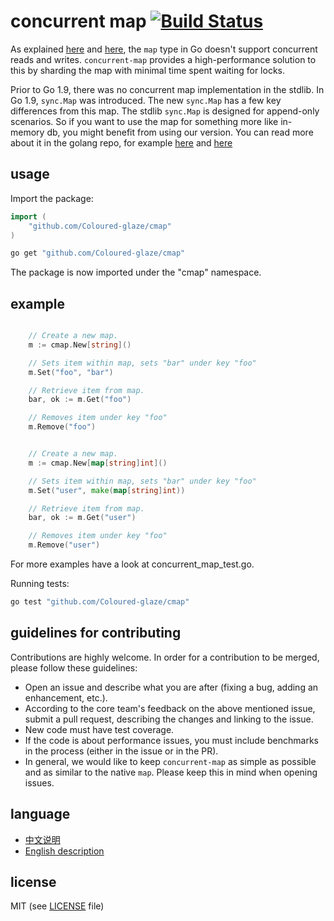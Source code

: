 # concurrent map [![Build Status](https://travis-ci.com/orcaman/concurrent-map.svg?branch=master)](https://travis-ci.com/orcaman/concurrent-map)

As explained [here](http://golang.org/doc/faq#atomic_maps) and [here](http://blog.golang.org/go-maps-in-action), the `map` type in Go doesn't support concurrent reads and writes. `concurrent-map` provides a high-performance solution to this by sharding the map with minimal time spent waiting for locks.

Prior to Go 1.9, there was no concurrent map implementation in the stdlib. In Go 1.9, `sync.Map` was introduced. The new `sync.Map` has a few key differences from this map. The stdlib `sync.Map` is designed for append-only scenarios. So if you want to use the map for something more like in-memory db, you might benefit from using our version. You can read more about it in the golang repo, for example [here](https://github.com/golang/go/issues/21035) and [here](https://stackoverflow.com/questions/11063473/map-with-concurrent-access)

## usage

Import the package:

```go
import (
	"github.com/Coloured-glaze/cmap"
)

```

```bash
go get "github.com/Coloured-glaze/cmap"
```

The package is now imported under the "cmap" namespace.

## example

```go

	// Create a new map.
	m := cmap.New[string]()

	// Sets item within map, sets "bar" under key "foo"
	m.Set("foo", "bar")

	// Retrieve item from map.
	bar, ok := m.Get("foo")

	// Removes item under key "foo"
	m.Remove("foo")

```

```go

	// Create a new map.
	m := cmap.New[map[string]int]()

	// Sets item within map, sets "bar" under key "foo"
	m.Set("user", make(map[string]int))

	// Retrieve item from map.
	bar, ok := m.Get("user")

	// Removes item under key "foo"
	m.Remove("user")

```

For more examples have a look at concurrent_map_test.go.

Running tests:

```bash
go test "github.com/Coloured-glaze/cmap"
```

## guidelines for contributing

Contributions are highly welcome. In order for a contribution to be merged, please follow these guidelines:
- Open an issue and describe what you are after (fixing a bug, adding an enhancement, etc.).
- According to the core team's feedback on the above mentioned issue, submit a pull request, describing the changes and linking to the issue.
- New code must have test coverage.
- If the code is about performance issues, you must include benchmarks in the process (either in the issue or in the PR).
- In general, we would like to keep `concurrent-map` as simple as possible and as similar to the native `map`. Please keep this in mind when opening issues.

## language
- [中文说明](./README.md)
- [English description](./README-en.md)

## license
MIT (see [LICENSE](https://github.com/Coloured-glaze/cmap/blob/master/LICENSE) file)

